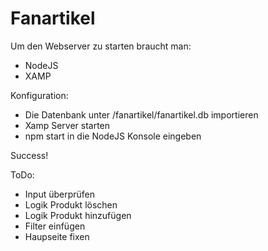 # Fanartikel
Um den Webserver zu starten braucht man:

- NodeJS
- XAMP

Konfiguration:

- Die Datenbank unter /fanartikel/fanartikel.db importieren
- Xamp Server starten 
- npm start in die NodeJS Konsole eingeben

Success!

ToDo:
- Input überprüfen
- Logik Produkt löschen
- Logik Produkt hinzufügen
- Filter einfügen
- Haupseite fixen